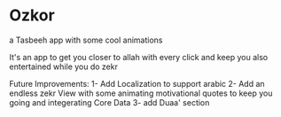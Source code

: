 # Ozkor
a Tasbeeh app with some cool animations

It's an app to get you closer to allah with every click and keep you also entertained while you do zekr 

Future Improvements:
1- Add Localization to support arabic 
2- Add an endless zekr View with some animating motivational quotes to keep you going and integerating Core Data
3- add Duaa' section 
